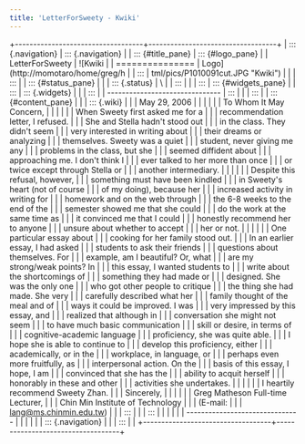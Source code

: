 ```yaml
---
title: 'LetterForSweety - Kwiki'
---
```


+-----------------------------------+-----------------------------------+
| ::: {.navigation}                 | ::: {.navigation}                 |
| ::: {#title_pane}                 | ::: {#logo_pane}                  |
| LetterForSweety                   | ![Kwiki                           |
| ===============                   | Logo](http://momotaro/home/greg/h |
| :::                               | tml/pics/P1010091cut.JPG "Kwiki") |
|                                   | :::                               |
| ::: {#status_pane}                |                                   |
| ::: {.status}                     | \                                 |
| :::                               |                                   |
| :::                               | ::: {#widgets_pane}               |
| :::                               | ::: {.widgets}                    |
|                                   | :::                               |
| -------------------------------   | :::                               |
|                                   | :::                               |
| ::: {#content_pane}               |                                   |
| ::: {.wiki}                       |                                   |
| May 29, 2006                      |                                   |
|                                   |                                   |
| To Whom It May Concern,           |                                   |
|                                   |                                   |
| When Sweety first asked me for a  |                                   |
| recommendation letter, I refused. |                                   |
| She and Stella hadn\'t stood out  |                                   |
| in the class. They didn\'t seem   |                                   |
| very interested in writing about  |                                   |
| their dreams or analyzing         |                                   |
| themselves. Sweety was a quiet    |                                   |
| student, never giving me any      |                                   |
| problems in the class, but she    |                                   |
| seemed diffident about            |                                   |
| approaching me. I don\'t think I  |                                   |
| ever talked to her more than once |                                   |
| or twice except through Stella or |                                   |
| another intermediary.             |                                   |
|                                   |                                   |
| Despite this refusal, however,    |                                   |
| something must have been kindled  |                                   |
| in Sweety\'s heart (not of course |                                   |
| of my doing), because her         |                                   |
| increased activity in writing for |                                   |
| homework and on the web through   |                                   |
| the 6-8 weeks to the end of the   |                                   |
| semester showed me that she could |                                   |
| do the work at the same time as   |                                   |
| it convinced me that I could      |                                   |
| honestly recommend her to anyone  |                                   |
| unsure about whether to accept    |                                   |
| her or not.                       |                                   |
|                                   |                                   |
| One particular essay about        |                                   |
| cooking for her family stood out. |                                   |
| In an earlier essay, I had asked  |                                   |
| students to ask their friends     |                                   |
| questions about themselves. For   |                                   |
| example, am I beautiful? Or, what |                                   |
| are my strong/weak points? In     |                                   |
| this essay, I wanted students to  |                                   |
| write about the shortcomings of   |                                   |
| something they had made or        |                                   |
| designed. She was the only one    |                                   |
| who got other people to critique  |                                   |
| the thing she had made. She very  |                                   |
| carefully described what her      |                                   |
| family thought of the meal and of |                                   |
| ways it could be improved. I was  |                                   |
| very impressed by this essay, and |                                   |
| realized that although in         |                                   |
| conversation she might not seem   |                                   |
| to have much basic communication  |                                   |
| skill or desire, in terms of      |                                   |
| cognitive-academic language       |                                   |
| proficiency, she was quite able.  |                                   |
| I hope she is able to continue to |                                   |
| develop this proficiency, either  |                                   |
| academically, or in the           |                                   |
| workplace, in language, or        |                                   |
| perhaps even more fruitfully, as  |                                   |
| interpersonal action. On the      |                                   |
| basis of this essay, I hope, I am |                                   |
| convinced that she has the        |                                   |
| ability to acquit herself         |                                   |
| honorably in these and other      |                                   |
| activities she undertakes.        |                                   |
|                                   |                                   |
| I heartily recommend Sweety Zhan. |                                   |
| Sincerely,                        |                                   |
|                                   |                                   |
| Greg Matheson Full-time Lecturer, |                                   |
| Chin Min Institute of Technology  |                                   |
| (E-mail:                          |                                   |
| <lang@ms.chinmin.edu.tw>)         |                                   |
| :::                               |                                   |
| :::                               |                                   |
|                                   |                                   |
| -------------------------------   |                                   |
|                                   |                                   |
| ::: {.navigation}                 |                                   |
| :::                               |                                   |
+-----------------------------------+-----------------------------------+
